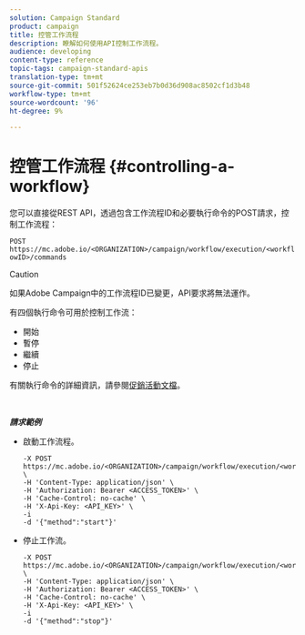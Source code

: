 ```yaml
---
solution: Campaign Standard
product: campaign
title: 控管工作流程
description: 瞭解如何使用API控制工作流程。
audience: developing
content-type: reference
topic-tags: campaign-standard-apis
translation-type: tm+mt
source-git-commit: 501f52624ce253eb7b0d36d908ac8502cf1d3b48
workflow-type: tm+mt
source-wordcount: '96'
ht-degree: 9%

---
```



# 控管工作流程 {#controlling-a-workflow}

您可以直接從REST API，透過包含工作流程ID和必要執行命令的POST請求，控制工作流程：

`POST https://mc.adobe.io/<ORGANIZATION>/campaign/workflow/execution/<workflowID>/commands`

>[!CAUTION]
>
>如果Adobe Campaign中的工作流程ID已變更，API要求將無法運作。

有四個執行命令可用於控制工作流：

* 開始
* 暫停
* 繼續
* 停止

有關執行命令的詳細資訊，請參閱[促銷活動文檔](https://docs.adobe.com/content/help/en/campaign-standard/using/managing-processes-and-data/executing-a-workflow/about-workflow-execution.html)。

<br/>

***請求範例***

* 啟動工作流程。

   ```
   -X POST https://mc.adobe.io/<ORGANIZATION>/campaign/workflow/execution/<workflowID>/commands \
   -H 'Content-Type: application/json' \
   -H 'Authorization: Bearer <ACCESS_TOKEN>' \
   -H 'Cache-Control: no-cache' \
   -H 'X-Api-Key: <API_KEY>' \
   -i
   -d '{"method":"start"}'
   ```

   <!-- + réponse -->

* 停止工作流。

   ```
   -X POST https://mc.adobe.io/<ORGANIZATION>/campaign/workflow/execution/<workflowID>/commands \
   -H 'Content-Type: application/json' \
   -H 'Authorization: Bearer <ACCESS_TOKEN>' \
   -H 'Cache-Control: no-cache' \
   -H 'X-Api-Key: <API_KEY>' \
   -i
   -d '{"method":"stop"}'
   ```

   <!-- + réponse -->
